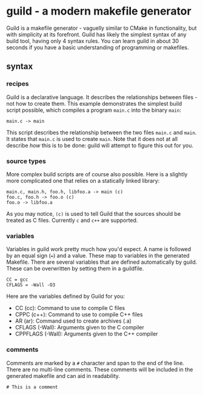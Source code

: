 # guild - a modern makefile generator

Guild is a makefile generator - vaguelly similar to CMake in functionality,
but with simplicity at its forefront. Guild has likely the simplest syntax
of any build tool, having only 4 syntax rules. You can learn guild in about 30
seconds if you have a basic understanding of programming or makefiles.

## syntax

### recipes

Guild is a declarative language. It describes the relationships between files
\- not how to create them. This example demonstrates the simplest build script
possible, which compiles a program `main.c` into the binary `main`:
```
main.c -> main
```
This script describes the relationship between the two files `main.c` and `main`.
It states that `main.c` is used to create `main`. Note that it does not at all
describe *how* this is to be done: guild will attempt to figure this out for you.

### source types

More complex build scripts are of course also possible. Here is a slightly more
complicated one that relies on a statically linked library:
```
main.c, main.h, foo.h, libfoo.a -> main (c)
foo.c, foo.h -> foo.o (c)
foo.o -> libfoo.a
```
As you may notice, `(c)` is used to tell Guild that the sources should be treated
as C files. Currently `c` and `c++` are supported.

### variables

Variables in guild work pretty much how you'd expect. A name is followed by an 
equal sign (`=`) and a value. These map to variables in the generated Makefile.
There are several variables that are defined automatically by guild. These can
be overwritten by setting them in a guildfile. 
```
CC = gcc
CFLAGS = -Wall -O3
```
Here are the variables defined by Guild for you:
- CC (cc): Command to use to compile C files
- CPPC (c++): Command to use to compile C++ files
- AR (ar): Command used to create archives (.a)
- CFLAGS (-Wall): Arguments given to the C compiler
- CPPFLAGS (-Wall): Arguments given to the C++ compiler

### comments

Comments are marked by a `#` character and span to the end of the line. There are no
multi-line comments. These comments will be included in the generated makefile and can
aid in readability.
```
# This is a comment
```
